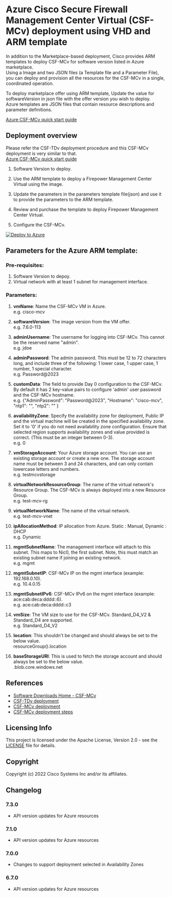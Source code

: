 # Azure Cisco Secure Firewall Management Center Virtual (CSF-MCv) deployment using VHD and ARM template

In addition to the Marketplace-based deployment, Cisco provides ARM templates to deploy CSF-MCv for software version listed in Azure marketplace.<br>
Using a Image and two JSON files (a Template file and a Parameter File), you can deploy and provision all the resources for the CSF-MCv in a single, coordinated operation. <br>

To deploy marketplace offer using ARM template, Update the value for softwareVersion in json file with the offer version you wish to deploy.<br>
Azure templates are JSON files that contain resource descriptions and parameter definitions.<br>

[Azure CSF-MCv quick start guide](https://www.cisco.com/c/en/us/td/docs/security/firepower/quick_start/fmcv/fpmc-virtual/fpmc-virtual-azure.html)


## Deployment overview

Please refer the CSF-TDv deployment procedure and this CSF-MCv deployment is very similar to that.<br>
[Azure CSF-MCv quick start guide](https://www.cisco.com/c/en/us/td/docs/security/firepower/quick_start/consolidated_ftdv_gsg/threat-defense-virtual-74-gsg/m-ftdv-azure-gsg.html)

1. Software Version to deploy.<br>

2. Use the ARM template to deploy a Firepower Management Center Virtual using the image.

3. Update the parameters in the parameters template file(json) and use it to provide the parameters to the ARM template.

4. Review and purchase the template to deploy Firepower Management Center Virtual.

5. Configure the CSF-MCv.

[![Deploy to Azure](https://aka.ms/deploytoazurebutton)](https://portal.azure.com/#create/Microsoft.Template/uri/https%3A%2F%2Fraw.githubusercontent.com%2FCiscoDevNet%2Fcisco-ftdv%2Fmaster%2Fdeployment-templates%2Fazure%2FCiscoSecureFirewallVirtual-7.4.1%2Fcsf-mcv-ipv6-mp-image-template%2Fcsf-mcv-ipv6-mp-image-template.json)

## Parameters for the Azure ARM template:

### Pre-requisites:
1. Software Version to depoy.
2. Virtual network with at least 1 subnet for management interface.

### Parameters:
1. **vmName**: Name the CSF-MCv VM in Azure.<br>
e.g. cisco-mcv

2. **softwareVersion**: The image version from the VM offer.<br>
e.g. 7.6.0-113

3. **adminUsername**: The username for logging into CSF-MCv. This cannot be the reserved name "admin".<br>
e.g. jdoe

4. **adminPassword**: The admin password. This must be 12 to 72 characters long, and include three of the following: 1 lower case, 1 upper case, 1 number, 1 special character.<br>
e.g. Password@2023

5. **customData**: The field to provide Day 0 configuration to the CSF-MCv. By default it has 2 key-value pairs to configure 'admin' user password and the CSF-MCv hostname.<br>
e.g. {"AdminPassword": "Password@2023", "Hostname": "cisco-mcv", "ntp1": "<NTPServer1>", "ntp2": "<NTPServer2>" }

6. **availabilityZone**: Specify the availability zone for deployment, Public IP and the virtual machine will be created in the specified availability zone.<br>
Set it to '0' if you do not need availability zone configuration. Ensure that selected region supports availability zones and value provided is correct.
(This must be an integer between 0-3).<br>
e.g. 0

7. **vmStorageAccount**: Your Azure storage account. You can use an existing storage account or create a new one. The storage account name must be between 3 and 24 characters, and can only contain lowercase letters and numbers.<br>
e.g. testmcvstorage

8. **virtualNetworkResourceGroup**: The name of the virtual network's Resource Group. The CSF-MCv is always deployed into a new Resource Group.<br>
e.g. test-mcv-rg

9. **virtualNetworkName**: The name of the virtual network.<br>
e.g. test-mcv-vnet

10. **ipAllocationMethod**: IP allocation from Azure. Static : Manual, Dynamic : DHCP<br>
e.g. Dynamic

11. **mgmtSubnetName**: The management interface will attach to this subnet. This maps to Nic0, the first subnet. Note, this must match an existing subnet name if joining an existing network.<br>
e.g. mgmt

12. **mgmtSubnetIP**: CSF-MCv IP on the mgmt interface (example: 192.168.0.10).<br>
e.g. 10.4.0.15

13. **mgmtSubnetIPv6**: CSF-MCv IPv6 on the mgmt interface (example: ace:cab:deca:dddd::6).<br>
e.g. ace:cab:deca:dddd::c3

14. **vmSize**: The VM size to use for the CSF-MCv. Standard_D4_V2 & Standard_D4 are supported. <br>
e.g. Standard_D4_V2

15. **location**: This shouldn't be changed and should always be set to the below value.<br>
resourceGroup().location

16. **baseStorageURI**: This is used to fetch the storage account and should always be set to the below value.<br>
.blob.core.windows.net

## References
* [Software Downloads Home - CSF-MCv](https://software.cisco.com/download/home/286259687/type/286271056/release/7.6.0)
* [CSF-TDv deployment](https://www.cisco.com/c/en/us/td/docs/security/firepower/quick_start/consolidated_ftdv_gsg/threat-defense-virtual-74-gsg/m-ftdv-azure-gsg.html#id_82702)
* [CSF-MCv deployment](https://www.cisco.com/c/en/us/td/docs/security/firepower/quick_start/fmcv/fpmc-virtual/fpmc-virtual-azure.html#id_106502)
* [CSF-MCv deployment steps](https://www.cisco.com/c/en/us/td/docs/security/firepower/quick_start/fmcv/fpmc-virtual/fpmc-virtual-azure.html#id_82702)

## Licensing Info
This project is licensed under the Apache License, Version 2.0 - see the [LICENSE](../../../../LICENSE) file for details.

## Copyright
Copyright (c) 2022 Cisco Systems Inc and/or its affiliates.

## Changelog
### 7.3.0
- API version updates for Azure resources

### 7.1.0
- API version updates for Azure resources

### 7.0.0
- Changes to support deployment selected in Availability Zones

### 6.7.0
- API version updates for Azure resources
